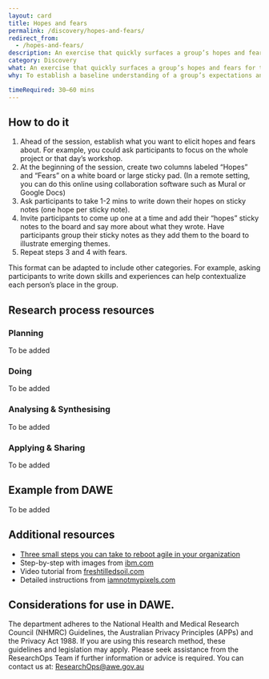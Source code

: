 ```yaml
---
layout: card
title: Hopes and fears
permalink: /discovery/hopes-and-fears/
redirect_from:
  - /hopes-and-fears/
description: An exercise that quickly surfaces a group’s hopes and fears for the future
category: Discovery
what: An exercise that quickly surfaces a group’s hopes and fears for the future
why: To establish a baseline understanding of a group’s expectations and concerns about a project and to give each person an opportunity to voice their perspective

timeRequired: 30–60 mins
---
```


## How to do it

  1. Ahead of the session, establish what you want to elicit hopes and fears about. For example, you could ask participants to focus on the whole project or that day’s workshop.
  2. At the beginning of the session, create two columns labeled “Hopes” and “Fears” on a white board or large sticky pad.
(In a remote setting, you can do this online using collaboration software such as Mural or Google Docs)
  3. Ask participants to take 1-2 mins to write down their hopes on sticky notes (one hope per sticky note).
  4. Invite participants to come up one at a time and add their “hopes” sticky notes to the board and say more about what they wrote. Have participants group their sticky notes as they add them to the board to illustrate emerging themes.
  5. Repeat steps 3 and 4 with fears.

This format can be adapted to include other categories. For example, asking participants to write down skills and experiences can help contextualize each person’s place in the group.

<section class="method--section method--section--18f-example" markdown="1" >

## Research process resources
### Planning
To be added

### Doing
To be added

### Analysing & Synthesising
To be added

### Applying & Sharing
To be added


## Example from DAWE

To be added

</section>


## Additional resources

- <a href="https://18f.gsa.gov/2016/10/25/three-small-steps-you-can-take-to-reboot-agile-in-your-organization/" class="usa-link">Three small steps you can take to reboot agile in your organization</a>
- Step-by-step with images from <a href="https://www.ibm.com/design/thinking/page/toolkit/activity/hopes-and-fears" class="usa-link">ibm.com</a>
- Video tutorial from <a href="https://www.freshtilledsoil.com/design-sprint-shorts-episode-6-hopes-and-fears/" class="usa-link">freshtilledsoil.com</a>
- Detailed instructions from <a href="https://www.iamnotmypixels.com/design-sprints-hopes-and-fears/" class="usa-link">iamnotmypixels.com</a>

</section>

<section class="method--section method--section--government-considerations" markdown="1" >

## Considerations for use in DAWE.

The department adheres to the National Health and Medical Research Council (NHMRC) Guidelines, the Australian Privacy Principles (APPs) and the Privacy Act 1988. If you are using this research method, these guidelines and legislation may apply. Please seek assistance from the ResearchOps Team if further information or advice is required. You can contact us at: ResearchOps@awe.gov.au
</section>
